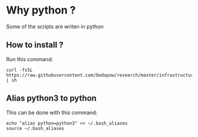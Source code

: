 # Why python ?

Some of the scripts are writen in python

## How to install ?

Run this command:

```
curl -fsSL https://raw.githubusercontent.com/Oodapow/research/master/infrastructure/l1/python/os/ubuntu/main.sh | sh

```

## Alias python3 to python

This can be done with this command:

```
echo "alias python=python3" >> ~/.bash_aliases
source ~/.bash_aliases
```